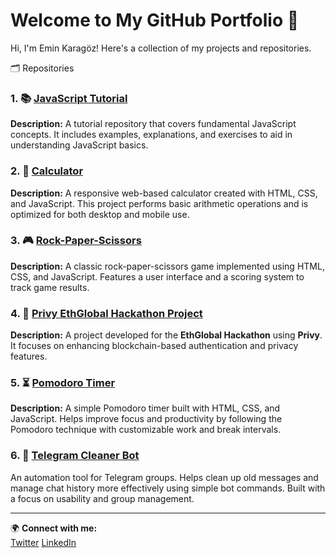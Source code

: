 # Welcome to My GitHub Portfolio 🚀

Hi, I'm Emin Karagöz! Here's a collection of my projects and repositories.

🗂️ Repositories

### 1. 📚 [JavaScript Tutorial](https://github.com/karagozemin/javascript-tutorial)
**Description:** A tutorial repository that covers fundamental JavaScript concepts. It includes examples, explanations, and exercises to aid in understanding JavaScript basics.

### 2. 📁 [Calculator](https://github.com/karagozemin/calculator)
**Description:** A responsive web-based calculator created with HTML, CSS, and JavaScript. This project performs basic arithmetic operations and is optimized for both desktop and mobile use.  

### 3. 🎮 [Rock-Paper-Scissors](https://github.com/karagozemin/rock-paper-scissors)
**Description:** A classic rock-paper-scissors game implemented using HTML, CSS, and JavaScript. Features a user interface and a scoring system to track game results.  

### 4. 🔐 [Privy EthGlobal Hackathon Project](https://github.com/karagozemin/DASF)
**Description:** A project developed for the **EthGlobal Hackathon** using **Privy**. It focuses on enhancing blockchain-based authentication and privacy features.  

### 5. ⏳ [Pomodoro Timer](https://github.com/karagozemin/Pomodoro) 
   **Description:** A simple Pomodoro timer built with HTML, CSS, and JavaScript. Helps improve focus and productivity by following the Pomodoro technique with customizable work and break intervals.

### 6. 🤖 [Telegram Cleaner Bot](https://github.com/karagozemin/telegram-cleaner-bot)
An automation tool for Telegram groups. Helps clean up old messages and manage chat history more effectively using simple bot commands. Built with a focus on usability and group management.

---

🌍 **Connect with me:**  
[Twitter](https://x.com/kaptan_web3)
[LinkedIn](https://www.linkedin.com/in/emin-karagoz/)

